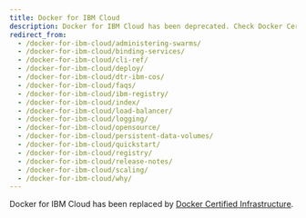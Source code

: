 ```yaml
---
title: Docker for IBM Cloud
description: Docker for IBM Cloud has been deprecated. Check Docker Certified Infrastructure
redirect_from:
  - /docker-for-ibm-cloud/administering-swarms/
  - /docker-for-ibm-cloud/binding-services/
  - /docker-for-ibm-cloud/cli-ref/
  - /docker-for-ibm-cloud/deploy/
  - /docker-for-ibm-cloud/dtr-ibm-cos/
  - /docker-for-ibm-cloud/faqs/
  - /docker-for-ibm-cloud/ibm-registry/
  - /docker-for-ibm-cloud/index/
  - /docker-for-ibm-cloud/load-balancer/
  - /docker-for-ibm-cloud/logging/
  - /docker-for-ibm-cloud/opensource/
  - /docker-for-ibm-cloud/persistent-data-volumes/
  - /docker-for-ibm-cloud/quickstart/
  - /docker-for-ibm-cloud/registry/
  - /docker-for-ibm-cloud/release-notes/
  - /docker-for-ibm-cloud/scaling/
  - /docker-for-ibm-cloud/why/
---
```


Docker for IBM Cloud has been replaced by
[Docker Certified Infrastructure](/ee/supported-platforms.md).

